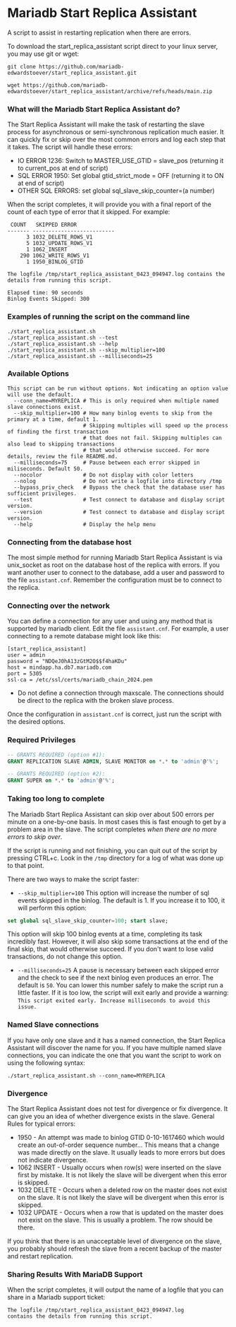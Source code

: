# Mariadb Start Replica Assistant
A script to assist in restarting replication when there are errors. 

To download the start_replica_assistant script direct to your linux server, you may use git or wget:
```
git clone https://github.com/mariadb-edwardstoever/start_replica_assistant.git
```
```
wget https://github.com/mariadb-edwardstoever/start_replica_assistant/archive/refs/heads/main.zip
```

### What will the Mariadb Start Replica Assistant do?
The Start Replica Assistant will make the task of restarting the slave process for asynchronous or semi-synchronous replication much easier. It can quickly fix or skip over the most common errors and log each step that it takes. The script will handle these errors:
* IO ERROR 1236: Switch to MASTER_USE_GTID = slave_pos (returning it to current_pos at end of script)
* SQL ERROR 1950: Set global gtid_strict_mode = OFF (returning it to ON at end of script)
* OTHER SQL ERRORS: set global sql_slave_skip_counter=(a number)

When the script completes, it will provide you with a final report of the count of each type of error that it skipped. For example:
```
 COUNT   SKIPPED ERROR
------- --------------------------
      3 1032_DELETE_ROWS_V1
      5 1032_UPDATE_ROWS_V1
      1 1062_INSERT
    290 1062_WRITE_ROWS_V1
      1 1950_BINLOG_GTID

The logfile /tmp/start_replica_assistant_0423_094947.log contains the details from running this script.

Elapsed time: 90 seconds
Binlog Events Skipped: 300
```

### Examples of running the script on the command line
```
./start_replica_assistant.sh 
./start_replica_assistant.sh --test
./start_replica_assistant.sh --help
./start_replica_assistant.sh --skip_multiplier=100
./start_replica_assistant.sh --milliseconds=25
```

### Available Options
```
This script can be run without options. Not indicating an option value will use the default.
  --conn_name=MYREPLICA # This is only required when multiple named slave connections exist.
  --skip_multiplier=100 # How many binlog events to skip from the primary at a time, default 1.
                        # Skipping multiples will speed up the process of finding the first transaction
                        # that does not fail. Skipping multiples can also lead to skipping transactions
                        # that would otherwise succeed. For more details, review the file README.md.
  --milliseconds=75     # Pause between each error skipped in miliseconds. Default 50.
  --nocolor             # Do not display with color letters
  --nolog               # Do not write a logfile into directory /tmp
  --bypass_priv_check   # Bypass the check that the database user has sufficient privileges.
  --test                # Test connect to database and display script version.
  --version             # Test connect to database and display script version.
  --help                # Display the help menu
```
  
### Connecting from the database host
The most simple method for running Mariadb Start Replica Assistant is via unix_socket as root on the database host of the replica with errors. If you want another user to connect to the database, add a user and password to the file `assistant.cnf`. Remember the configuration must be to connect to the replica.

### Connecting over the network
You can define a connection for any user and using any method that is supported by mariadb client. Edit the file `assistant.cnf`. For example, a user connecting to a remote database might look like this:
```
[start_replica_assistant]
user = admin
password = "NDQeJ0hA13zGtM2O$$f4haKDu"
host = mindapp.ha.db7.mariadb.com
port = 5305
ssl-ca = /etc/ssl/certs/mariadb_chain_2024.pem
```
* Do not define a connection through maxscale. The connections should be direct to the replica with the broken slave process.

Once the configuration in `assistant.cnf` is correct, just run the script with the desired options.

### Required Privileges
```SQL
-- GRANTS REQUIRED (option #1):
GRANT REPLICATION SLAVE ADMIN, SLAVE MONITOR on *.* to 'admin'@'%';

-- GRANTS REQUIRED (option #2):
GRANT SUPER on *.* to 'admin'@'%';
```

### Taking too long to complete
The Mariadb Start Replica Assistant can skip over about 500 errors per minute on a one-by-one basis. In most cases this is fast enough to get by a problem area in the slave. The script completes _when there are no more errors to skip over_.


If the script is running and not finishing, you can quit out of the script by pressing CTRL+c. Look in the `/tmp` directory for a log of what was done up to that point.

There are two ways to make the script faster:
* `--skip_multiplier=100` This option will increase the number of sql events skipped in the binlog. The default is 1. If you increase it to 100, it will perform this option:
```SQL
set global sql_slave_skip_counter=100; start slave;
```
This option will skip 100 binlog events at a time, completing its task incredibly fast. However, it will also skip some transactions at the end of the final skip, that would otherwise succeed. If you don't want to lose valid transactions, do not change this option.

* `--milliseconds=25` A pause is necessary between each skipped error and the check to see if the next binlog even produces an error. The default is `50`. You can lower this number safely to make the script run a little faster. If it is too low, the script will exit early and provide a warning: `This script exited early. Increase milliseconds to avoid this issue.`

### Named Slave connections
If you have only one slave and it has a named connection, the Start Replica Assistant will discover the name for you. If you have multiple named slave connections, you can indicate the one that you want the script to work on using the following syntax:
```
./start_replica_assistant.sh --conn_name=MYREPLICA
```

### Divergence

The Start Replica Assistant does not test for divergence or fix divergence. It can give you an idea of whether divergence exists in the slave. General Rules for typical errors:
* 1950 - An attempt was made to binlog GTID 0-10-1617460 which would create an out-of-order sequence number... This means that a change was made directly on the slave. It usually leads to more errors but does not indicate divergence.
* 1062 INSERT - Usually occurs when row(s) were inserted on the slave first by mistake. It is not likely the slave will be divergent when this error is skipped.
* 1032 DELETE - Occurs when a deleted row on the master does not exist on the slave. It is not likely the slave will be divergent when this error is skipped.
* 1032 UPDATE - Occurs when a row that is updated on the master does not exist on the slave. This is usually a problem. The row should be there.

If you think that there is an unacceptable level of divergence on the slave, you probably should refresh the slave from a recent backup of the master and restart replication.

### Sharing Results With MariaDB Support
When the script completes, it will output the name of a logfile that you can share in a Mariadb support ticket:
```
The logfile /tmp/start_replica_assistant_0423_094947.log 
contains the details from running this script.
```